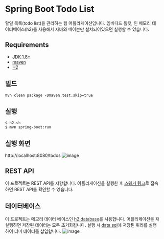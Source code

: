 # Spring Boot Todo List
할일 목록(todo list)을 관리하는 웹 어플리케이션입니다.
임베디드 톰캣, 인 메모리 데이터베이스(h2)를 사용해서 자바와 메이븐만 설치되어있으면 실행할 수 있습니다.

## Requirements
- [JDK 1.8+](https://www.oracle.com/technetwork/java/javase/downloads/jdk8-downloads-2133151.html)
- [maven](https://maven.apache.org)
- [H2](https://www.h2database.com/html/main.html)

## 빌드
```
mvn clean package -Dmaven.test.skip=true
```

## 실행
```
$ h2.sh
$ mvn spring-boot:run
```

## 실행 화면
http://localhost:8080/todos
![image](https://user-images.githubusercontent.com/12438898/52912007-c5951d80-32ee-11e9-916c-39c83d406096.png)

## REST API
이 프로젝트는 REST API를 지향합니다. 어플리케이션을 실행한 후 [스웨거 링크](http://localhost:8080/swagger-ui.html#/to-do-list-controller)로 접속하면 REST API를 확인할 수 있습니다.

## 데이터베이스
이 프로젝트는 메모리 데이터 베이스인 [h2 database](http://www.h2database.com/html/main.html)를 사용합니다. 어플리케이션을 재실행하면 저장된 데이터는 모두 초기화됩니다. 실행 시 [data.sql](https://github.com/yoonje/spring-todo-list/blob/main/src/main/resources/data.sql)에 저장된 쿼리를 실행하여 더미 데이터를 삽입합니다.
![image](https://user-images.githubusercontent.com/12438898/52914598-b8d3f200-330d-11e9-803f-077837b0ac45.png)

